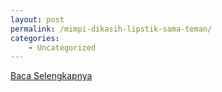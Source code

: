 ```yaml
---
layout: post
permalink: /mimpi-dikasih-lipstik-sama-teman/
categories:
    - Uncategorized
---
```


[Baca Selengkapnya](/06)